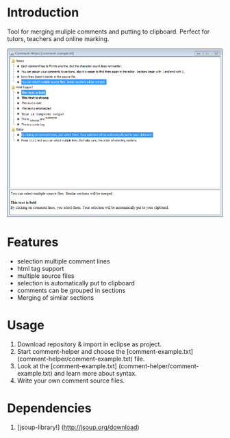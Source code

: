 Introduction
============
Tool for merging muliple comments and putting to clipboard. Perfect for tutors, teachers and online marking.

![Alt text](screen.png)



Features
========
 * selection multiple comment lines
 * html tag support
 * multiple source files
 * selection is automatically put to clipboard
 * comments can be grouped in sections
 * Merging of similar sections

Usage
=====
 1. Download repository & import in eclipse as project.
 2. Start comment-helper and choose the [comment-example.txt] (comment-helper/comment-example.txt) file.
 2. Look at the [comment-example.txt] (comment-helper/comment-example.txt) and learn more about syntax.
 3. Write your own comment source files.

Dependencies
============
 1. [jsoup-library!] (http://jsoup.org/download)
